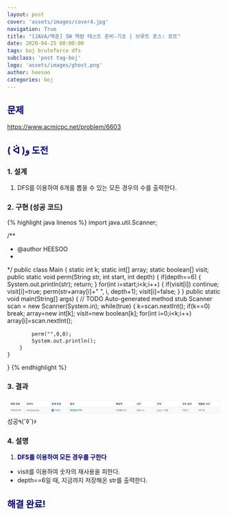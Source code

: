 ```yaml
---
layout: post
cover: 'assets/images/cover4.jpg'
navigation: True
title: "[JAVA/백준] SW 역량 테스트 준비-기초 | 브루트 포스: 로또"
date: 2020-04-25 00:00:00
tags: boj bruteforce dfs
subclass: 'post tag-boj'
logo: 'assets/images/ghost.png'
author: heesoo
categories: boj
---
```

## <span style="color:navy">문제</span>
<https://www.acmicpc.net/problem/6603>

## <span style="color:navy">( ᐛ )و 도전</span>

### 1. 설계
1. DFS를 이용하여 6개를 뽑을 수 있는 모든 경우의 수를 출력한다.

### 2. 구현 (성공 코드)
{% highlight java linenos %}
import java.util.Scanner;

/**
 * @author HEESOO
 *
 */
public class Main {
	static int k;
	static int[] array;
	static boolean[] visit;
	public static void perm(String str, int start, int depth) {
		if(depth==6) {
			System.out.println(str);
			return;
		}
		for(int i=start;i<k;i++) {
			if(visit[i]) continue;
			visit[i]=true;
			perm(str+array[i]+" ", i, depth+1);
			visit[i]=false;
		}
	}
	public static void main(String[] args) {
		// TODO Auto-generated method stub
		Scanner scan = new Scanner(System.in);
		while(true) {
			k=scan.nextInt();
			if(k==0) break;
			array=new int[k];
			visit=new boolean[k];
			for(int i=0;i<k;i++)
				array[i]=scan.nextInt();
			
			perm("",0,0);
			System.out.println();
		}
	}
}
{% endhighlight %}

### 3. 결과
![실행결과](./assets/images/200425_6.PNG)
성공٩(˘◊˘)۶  

### 4. 설명
1. **<span style="color:navy">DFS를 이용하여 모든 경우를 구한다</span>**
- visit를 이용하여 숫자의 재사용을 피한다.
- depth==6일 때, 지금까지 저장해온 str를 출력한다.

## <span style="color:navy">해결 완료!</span>

